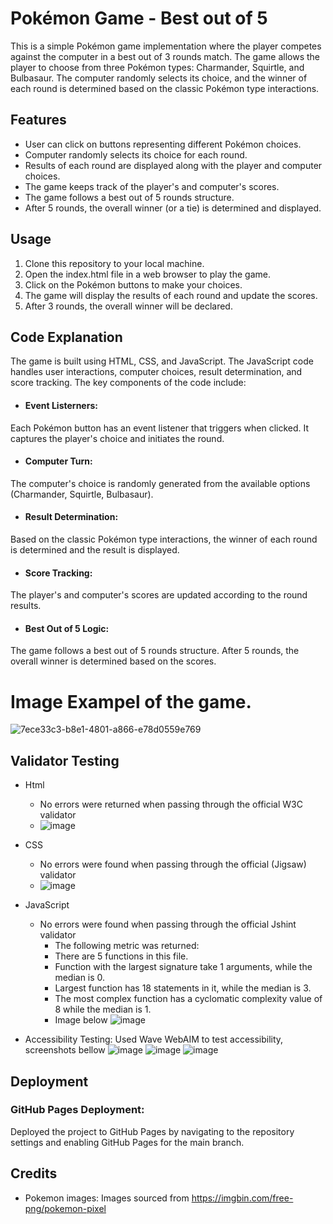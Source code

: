 # Pokémon Game - Best out of 5 
This is a simple Pokémon game implementation where the player competes against the computer in a best out of 3 rounds match. The game allows the player to choose from three Pokémon types: Charmander, Squirtle, and Bulbasaur. The computer randomly selects its choice, and the winner of each round is determined based on the classic Pokémon type interactions.

## Features

* User can click on buttons representing different Pokémon choices.
* Computer randomly selects its choice for each round.
* Results of each round are displayed along with the player and computer choices.
* The game keeps track of the player's and computer's scores.
* The game follows a best out of 5 rounds structure.
* After 5 rounds, the overall winner (or a tie) is determined and displayed.

## Usage
1. Clone this repository to your local machine.
2. Open the index.html file in a web browser to play the game.
3. Click on the Pokémon buttons to make your choices.
4. The game will display the results of each round and update the scores.
5. After 3 rounds, the overall winner will be declared.

## Code Explanation
The game is built using HTML, CSS, and JavaScript. The JavaScript code handles user interactions, computer choices, result determination, and score tracking. The key components of the code include:

* #### Event Listerners:
Each Pokémon button has an event listener that triggers when clicked. It captures the player's choice and initiates the round.
* #### Computer Turn:
The computer's choice is randomly generated from the available options (Charmander, Squirtle, Bulbasaur).
* #### Result Determination: 
 Based on the classic Pokémon type interactions, the winner of each round is determined and the result is displayed.
* #### Score Tracking: 
The player's and computer's scores are updated according to the round results.
* #### Best Out of 5 Logic: 
The game follows a best out of 5 rounds structure. After 5 rounds, the overall winner is determined based on the scores.

# Image Exampel of the game. 
![7ece33c3-b8e1-4801-a866-e78d0559e769](https://github.com/PerparimShabani/Project-2/assets/132937791/93cf8f17-89d1-435c-8af0-5276cfbc504f)

## Validator Testing 
* Html
  - No errors were returned when passing through the official W3C validator
  - ![image](https://github.com/PerparimShabani/Project-2/assets/132937791/7c77ff45-df89-40e9-a6c2-f81f29e4ed99)

* CSS
  - No errors were found when passing through the official (Jigsaw) validator
  - ![image](https://github.com/PerparimShabani/Project-2/assets/132937791/e8fcdb07-5cd1-48d2-881a-81a7291ab455)

* JavaScript
  - No errors were found when passing through the official Jshint validator
    - The following metric was returned:
    - There are 5 functions in this file.
    - Function with the largest signature take 1 arguments, while the median is 0.
    - Largest function has 18 statements in it, while the median is 3.
    - The most complex function has a cyclomatic complexity value of 8 while the median is 1.
    - Image below 
![image](https://github.com/PerparimShabani/Project-2/assets/132937791/8a46e7d5-5ace-4fb1-84bc-d92bc1a7b6ea)

 - Accessibility Testing: Used Wave WebAIM to test accessibility, screenshots bellow
![image](https://github.com/PerparimShabani/Project-2/assets/132937791/9306d6cb-48e4-4f1c-8fba-a982f63fee3a)
![image](https://github.com/PerparimShabani/Project-2/assets/132937791/32f74e4f-b5de-4a82-9c1e-239da7214ae2)
![image](https://github.com/PerparimShabani/Project-2/assets/132937791/a18c5e6b-ae8a-4bc2-abf3-e9d2d27433bc)



## Deployment
 ### GitHub Pages Deployment:
  Deployed the project to GitHub Pages by navigating to the repository settings and enabling GitHub Pages for the main branch.



## Credits 
* Pokemon images: Images sourced from https://imgbin.com/free-png/pokemon-pixel
